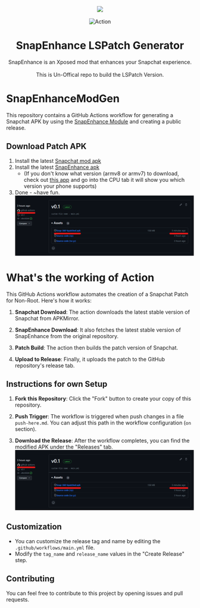 <div align="center">
  <img src="https://github.com/hamzaharoon1314/SnapEnhanceModGen/blob/9aba3263a34893c91a08d86183baf708bbbbea9c/REDME_IMG/LOGO.png" height="250" />
  
![Action](https://github.com/hamzaharoon1314/SnapEnhanceModGen/actions/workflows/main.yml/badge.svg?branch=main)
  
# SnapEnhance LSPatch Generator
SnapEnhance is an Xposed mod that enhances your Snapchat experience.<br/><br/> This is Un-Offical repo to build the LSPatch Version.
</div>

# SnapEnhanceModGen

This repository contains a GitHub Actions workflow for generating a Snapchat APK by using the [SnapEnhance Module](https://github.com/rhunk/SnapEnhance) and creating a public release.

## Download Patch APK
1. Install the latest [Snapchat mod apk](https://github.com/hamzaharoon1314/SnapEnhanceModGen/releases)
2. Install the latest [SnapEnhance apk](https://github.com/rhunk/SnapEnhance/releases/latest)
   - (If you don't know what version (armv8 or armv7) to download, check out [this app](https://play.google.com/store/apps/details?id=com.abs.cpu_z_advance&hl=de&gl=US) and go into the CPU tab it will show you which version your phone supports)
4. Done - ~have fun.
![MOD APK Image](REDME_IMG/modapk.png)   

# What's the working of Action

This GitHub Actions workflow automates the creation of a Snapchat Patch for Non-Root. Here's how it works:

1. **Snapchat Download**: The action downloads the latest stable version of Snapchat from APKMirror.

2. **SnapEnhance Download**: It also fetches the latest stable version of SnapEnhance from the original repository.

3. **Patch Build**: The action then builds the patch version of Snapchat.

4. **Upload to Release**: Finally, it uploads the patch to the GitHub repository's release tab.

## Instructions for own Setup

1. **Fork this Repository**: Click the "Fork" button to create your copy of this repository.

2. **Push Trigger**: The workflow is triggered when push changes in a file `push-here.md`. You can adjust this path in the workflow configuration (`on` section).

3. **Download the Release**: After the workflow completes, you can find the modified APK under the "Releases" tab.
![MOD APK Image](REDME_IMG/modapk.png) 
## Customization

- You can customize the release tag and name by editing the `.github/workflows/main.yml` file.
- Modify the `tag_name` and `release_name` values in the "Create Release" step.

## Contributing

You can feel free to contribute to this project by opening issues and pull requests.

